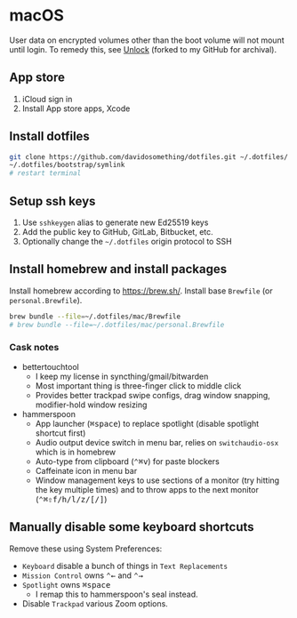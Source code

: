 # macOS

User data on encrypted volumes other than the boot volume will not mount until
login. To remedy this, see [Unlock] (forked to my GitHub for archival).

## App store

1. iCloud sign in
1. Install App store apps, Xcode

## Install dotfiles

```sh
git clone https://github.com/davidosomething/dotfiles.git ~/.dotfiles/
~/.dotfiles/bootstrap/symlink
# restart terminal
```

## Setup ssh keys

1. Use `sshkeygen` alias to generate new Ed25519 keys
1. Add the public key to GitHub, GitLab, Bitbucket, etc.
1. Optionally change the `~/.dotfiles` origin protocol to SSH

## Install homebrew and install packages

Install homebrew according to <https://brew.sh/>. Install base `Brewfile` (or `personal.Brewfile`).

```sh
brew bundle --file=~/.dotfiles/mac/Brewfile
# brew bundle --file=~/.dotfiles/mac/personal.Brewfile
```

### Cask notes

- bettertouchtool
  - I keep my license in syncthing/gmail/bitwarden
  - Most important thing is three-finger click to middle click
  - Provides better trackpad swipe configs, drag window snapping,
    modifier-hold window resizing
- hammerspoon
  - App launcher (<kbd>⌘</kbd><kbd>space</kbd>) to replace spotlight
    (disable spotlight shortcut first)
  - Audio output device switch in menu bar, relies on `switchaudio-osx` which
    is in homebrew
  - Auto-type from clipboard (<kbd>⌃</kbd><kbd>⌘</kbd><kbd>v</kbd>) for
    paste blockers
  - Caffeinate icon in menu bar
  - Window management keys to use sections of a monitor (try hitting the key
    multiple times) and to throw apps to the next monitor
    (<kbd>⌃</kbd><kbd>⌘</kbd><kbd>⇧</kbd><kbd>f/h/l/z/[/]</kbd>)

## Manually disable some keyboard shortcuts

Remove these using System Preferences:

- `Keyboard` disable a bunch of things in `Text Replacements`
- `Mission Control` owns <kbd>⌃</kbd><kbd>←</kbd> and <kbd>⌃</kbd><kbd>→</kbd>
- `Spotlight` owns <kbd>⌘</kbd><kbd>space</kbd>
  - I remap this to hammerspoon's seal instead.
- Disable `Trackpad` various Zoom options.

[unlock]: https://github.com/davidosomething/Unlock
